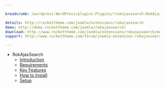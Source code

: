 ```yaml
---

breadcrumb: /wordpress:WordPress/plugins:Plugins/!rokajaxsearch:RokAjaxSearch

details: http://rockettheme.com/joomla/extensions/rokajaxsearch
demo: http://demo.rockettheme.com/joomla/rokajaxsearch/
download: http://www.rockettheme.com/joomla/extensions/rokajaxsearch/modal/downloads
support: http://www.rockettheme.com/forum/joomla-extension-rokajaxsearch/

---
```


* RokAjaxSearch
    * [Introduction]()
    * [Requirements](INDEX.md#requirements)
    * [Key Features](INDEX.md#key-features)
    * [How to Install](INDEX.md#how-to-install)
    * [Setup](rokajaxsearch_use.md)